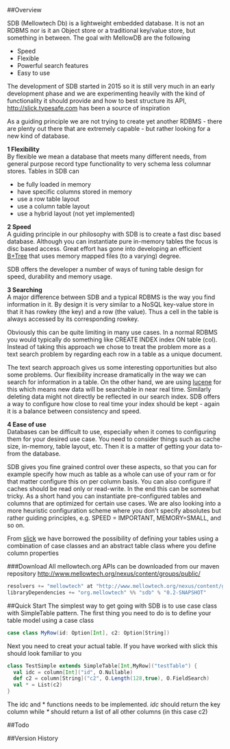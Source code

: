 ##Overview

SDB (Mellowtech Db) is a lightweight embedded database. It is not an RDBMS nor is it an Object store 
or a traditional key/value store, but something in between. The goal with MellowDB are the following

* Speed
* Flexible
* Powerful search features
* Easy to use

The development of SDB started in 2015 so it is still very much in an early development phase and 
we are experimenting heavily with the kind of functionality it should provide and 
how to best structure its API, http://slick.typesafe.com has been a source of inspiration

As a guiding principle we are not trying to create yet another RDBMS - there are plenty out there 
that are extremely capable - but rather looking for a new kind of database.

__1 Flexibility__  
By flexible we mean a database that meets many different needs, from general purpose record type
functionality to very schema less columnar stores. Tables in SDB can

* be fully loaded in memory
* have specific columns stored in memory
* use a row table layout
* use a column table layout
* use a hybrid layout (not yet implemented)

__2 Speed__  
A guiding principle in our philosophy with SDB is to create a fast disc based database. 
Although you can instantiate pure in-memory tables the focus is disc based access. Great effort 
has gone into developing an efficient [B+Tree](http://en.wikipedia.org/wiki/B%2B_tree)
that uses memory mapped files (to a varying) degree.

SDB offers the developer a number of ways of tuning table design for speed, durability 
and memory usage.

__3 Searching__  
A major difference between SDB and a typical RDBMS is the way you find information in it. By design 
it is very similar to a NoSQL key-value store in that it has rowkey (the key) and a row (the value). 
Thus a cell in the table is always accessed by its corresponding rowkey.

Obviously this can be quite limiting in many use cases. In a normal RDBMS you would typically do 
something like CREATE INDEX index ON table (col). Instead of taking this approach we chose
to treat the problem more as a text search problem by regarding each row in a table as a unique
document.

The text search approach gives us some interesting opportunities but also some problems. Our flexibility 
increase dramatically in the way we can search for information in a table. On the other hand, we are 
using [lucene](http://lucene.apache.org/) for this which means new data will be searchable in near 
real time. Similarly deleting data might not directly be reflected in our search index. 
SDB offers a way to configure how close to real time your index should be kept - again
it is a balance between consistency and speed.

__4 Ease of use__  
Databases can be difficult to use, especially when it comes to configuring them for your
desired use case. You need to consider things such as cache size, in-memory, table layout,
etc. Then it is a matter of getting your data to-from the database.

SDB gives you fine grained control over these aspects, so that you can for example specify
how much as table as a whole can use of your ram or for that matter configure this on per
column basis. You can also configure if caches should be read only or read-write. In the end this
can be somewhat tricky. As a short hand you can instantiate pre-configured tables and columns that
are optimized for certain use cases. We are also looking into a more heuristic configuration scheme where
you don't specify absolutes but rather guiding principles, e.g. SPEED = IMPORTANT, MEMORY=SMALL, and so on.

From [slick](http://slick.typesafe.com) we have borrowed the possibility of defining your tables
using a combination of case classes and an abstract table class where you define column properties

###Download
All mellowtech.org APIs can be downloaded from our maven repository <http://www.mellowtech.org/nexus/content/groups/public/>

```scala
resolvers += "mellowtech" at "http://www.mellowtech.org/nexus/content/groups/public"
libraryDependencies += "org.mellowtech" %% "sdb" % "0.2-SNAPSHOT"
```

##Quick Start
The simplest way to get going with SDB is to use case class with SimpleTable pattern. The first thing you
need to do is to define your table model using a case class

```scala
case class MyRow(id: Option[Int], c2: Option[String])
```

Next you need to creat your actual table. If you have worked with slick this should look familiar to you

```scala
class TestSimple extends SimpleTable[Int,MyRow]("testTable") {
  val idc = column[Int]("id", O.Nullable)
  def c2 = column[String]("c2", O.Length(128,true), O.FieldSearch)
  val * = List(c2)
}
```
The idc and * functions needs to be implemented. _idc_ should return the key column while _*_ should return
a list of all other columns (in this case c2)


##Todo

##Version History






